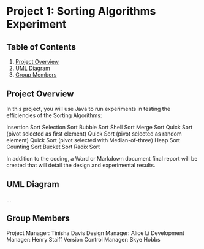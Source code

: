 # Project 1: Sorting Algorithms Experiment

## Table of Contents

1. [Project Overview](#project-overview)
2. [UML Diagram](#uml-diagram)
3. [Group Members](#group-members)

## Project Overview

In this project, you will use Java to run experiments in testing the efficiencies of the Sorting Algorithms:

Insertion Sort
Selection Sort
Bubble Sort
Shell Sort
Merge Sort
Quick Sort (pivot selected as first element)
Quick Sort (pivot selected as random element)
Quick Sort (pivot selected with Median-of-three)
Heap Sort
Counting Sort
Bucket Sort
Radix Sort

In addition to the coding, a Word or Markdown document final report will be created that will detail the design and experimental results.

## UML Diagram

...

## Group Members

Project Manager: Tinisha Davis
Design Manager: Alice Li
Development Manager: Henry Staiff
Version Control Manager: Skye Hobbs
